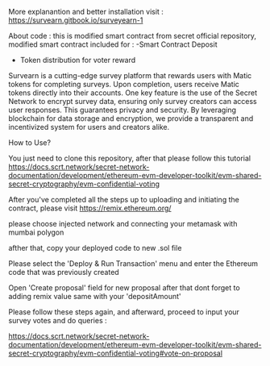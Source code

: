 More explanantion and better installation visit : https://survearn.gitbook.io/surveyearn-1

About code : this is modified smart contract from secret official repository, modified smart contract included for :
-Smart Contract Deposit
- Token distribution for voter reward

Survearn is a cutting-edge survey platform that rewards users with Matic tokens for completing surveys. Upon completion, users receive Matic tokens directly into their accounts. One key feature is the use of the Secret Network to encrypt survey data, ensuring only survey creators can access user responses. This guarantees privacy and security. By leveraging blockchain for data storage and encryption, we provide a transparent and incentivized system for users and creators alike.

How to Use?

You just need to clone this repository, after that please follow this tutorial https://docs.scrt.network/secret-network-documentation/development/ethereum-evm-developer-toolkit/evm-shared-secret-cryptography/evm-confidential-voting

After you've completed all the steps up to uploading and initiating the contract, please visit https://remix.ethereum.org/

please choose injected network and connecting your metamask with mumbai polygon

afther that, copy your deployed code to new .sol file

Please select the 'Deploy & Run Transaction' menu and enter the Ethereum code that was previously created

Open 'Create proposal' field for new proposal after that dont forget to adding remix value same with your 'depositAmount'

Please follow these steps again, and afterward, proceed to input your survey votes and do queries :

https://docs.scrt.network/secret-network-documentation/development/ethereum-evm-developer-toolkit/evm-shared-secret-cryptography/evm-confidential-voting#vote-on-proposal
